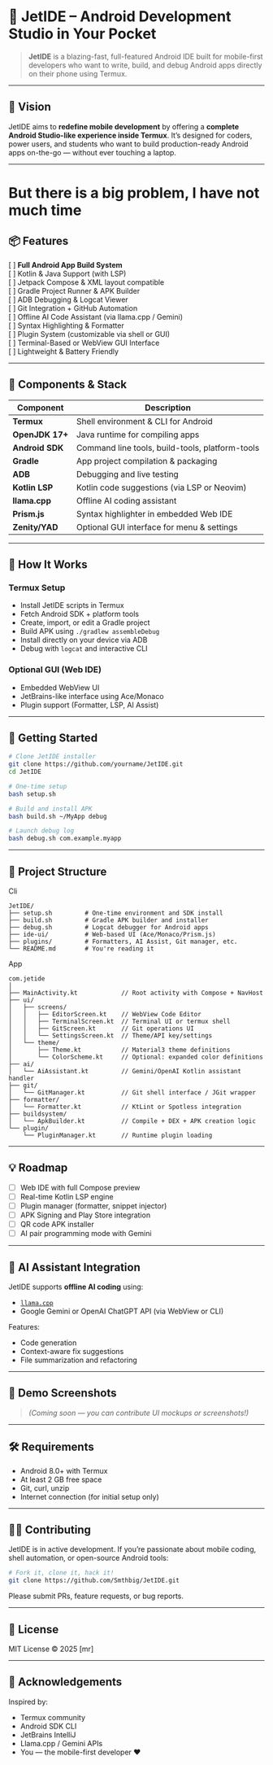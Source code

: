 # 🚀 JetIDE – Android Development Studio in Your Pocket

> **JetIDE** is a blazing-fast, full-featured Android IDE built for mobile-first developers who want to write, build, and debug Android apps directly on their phone using Termux.

---

## 🎯 Vision

JetIDE aims to **redefine mobile development** by offering a **complete Android Studio-like experience inside Termux**. It’s designed for coders, power users, and students who want to build production-ready Android apps on-the-go — without ever touching a laptop.

---

# But there is a big problem, I have not much time

## 📦 Features

[ ] **Full Android App Build System**  
[ ] Kotlin & Java Support (with LSP)  
[ ] Jetpack Compose & XML layout compatible  
[ ] Gradle Project Runner & APK Builder  
[ ] ADB Debugging & Logcat Viewer  
[ ] Git Integration + GitHub Automation  
[ ] Offline AI Code Assistant (via llama.cpp / Gemini)  
[ ] Syntax Highlighting & Formatter  
[ ] Plugin System (customizable via shell or GUI)  
[ ] Terminal-Based or WebView GUI Interface  
[ ] Lightweight & Battery Friendly  

---

## 🔧 Components & Stack

| Component        | Description                                       |
|------------------|---------------------------------------------------|
| **Termux**       | Shell environment & CLI for Android               |
| **OpenJDK 17+**  | Java runtime for compiling apps                   |
| **Android SDK**  | Command line tools, build-tools, platform-tools  |
| **Gradle**       | App project compilation & packaging               |
| **ADB**          | Debugging and live testing                        |
| **Kotlin LSP**   | Kotlin code suggestions (via LSP or Neovim)       |
| **llama.cpp**    | Offline AI coding assistant                       |
| **Prism.js**     | Syntax highlighter in embedded Web IDE            |
| **Zenity/YAD**   | Optional GUI interface for menu & settings        |

---

## 🧪 How It Works

### Termux Setup

- Install JetIDE scripts in Termux
- Fetch Android SDK + platform tools
- Create, import, or edit a Gradle project
- Build APK using `./gradlew assembleDebug`
- Install directly on your device via ADB
- Debug with `logcat` and interactive CLI

### Optional GUI (Web IDE)

- Embedded WebView UI
- JetBrains-like interface using Ace/Monaco
- Plugin support (Formatter, LSP, AI Assist)

---

## 🚀 Getting Started

```bash
# Clone JetIDE installer
git clone https://github.com/yourname/JetIDE.git
cd JetIDE

# One-time setup
bash setup.sh

# Build and install APK
bash build.sh ~/MyApp debug

# Launch debug log
bash debug.sh com.example.myapp
````

---

## 📁 Project Structure
Cli
```
JetIDE/
├── setup.sh         # One-time environment and SDK install
├── build.sh         # Gradle APK builder and installer
├── debug.sh         # Logcat debugger for Android apps
├── ide-ui/          # Web-based UI (Ace/Monaco/Prism.js)
├── plugins/         # Formatters, AI Assist, Git manager, etc.
└── README.md        # You're reading it
```
App
```
com.jetide
│
├── MainActivity.kt            // Root activity with Compose + NavHost
├── ui/
│   ├── screens/
│   │   ├── EditorScreen.kt    // WebView Code Editor
│   │   ├── TerminalScreen.kt  // Terminal UI or termux shell
│   │   ├── GitScreen.kt       // Git operations UI
│   │   └── SettingsScreen.kt  // Theme/API key/settings
│   └── theme/
│       ├── Theme.kt           // Material3 theme definitions
│       └── ColorScheme.kt     // Optional: expanded color definitions
├── ai/
│   └── AiAssistant.kt         // Gemini/OpenAI Kotlin assistant handler
├── git/
│   └── GitManager.kt          // Git shell interface / JGit wrapper
├── formatter/
│   └── Formatter.kt           // KtLint or Spotless integration
├── buildsystem/
│   └── ApkBuilder.kt          // Compile + DEX + APK creation logic
└── plugin/
    └── PluginManager.kt       // Runtime plugin loading
```
---

## 💡 Roadmap

* [ ] Web IDE with full Compose preview
* [ ] Real-time Kotlin LSP engine
* [ ] Plugin manager (formatter, snippet injector)
* [ ] APK Signing and Play Store integration
* [ ] QR code APK installer
* [ ] AI pair programming mode with Gemini

---

## 🤖 AI Assistant Integration

JetIDE supports **offline AI coding** using:

* [`llama.cpp`](https://github.com/ggerganov/llama.cpp)
* Google Gemini or OpenAI ChatGPT API (via WebView or CLI)

Features:

* Code generation
* Context-aware fix suggestions
* File summarization and refactoring

---

## 📲 Demo Screenshots

> *(Coming soon — you can contribute UI mockups or screenshots!)*

---

## 🛠 Requirements

* Android 8.0+ with Termux
* At least 2 GB free space
* Git, curl, unzip
* Internet connection (for initial setup only)

---

## 🧑‍💻 Contributing

JetIDE is in active development. If you’re passionate about mobile coding, shell automation, or open-source Android tools:

```bash
# Fork it, clone it, hack it!
git clone https://github.com/Smthbig/JetIDE.git
```

Please submit PRs, feature requests, or bug reports.

---

## 📜 License

MIT License © 2025 \[mr]

---

## 📣 Acknowledgements

Inspired by:

* Termux community
* Android SDK CLI
* JetBrains IntelliJ
* Llama.cpp / Gemini APIs
* You — the mobile-first developer ❤️

